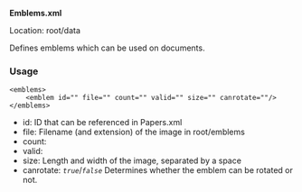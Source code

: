 **Emblems.xml**

Location: root/data

Defines emblems which can be used on documents.

### Usage

```
<emblems>
	<emblem id="" file="" count="" valid="" size="" canrotate=""/>
</emblems>
```

* id: ID that can be referenced in Papers.xml
* file: Filename (and extension) of the image in root/emblems
* count:
* valid:
* size: Length and width of the image, separated by a space
* canrotate: _`true`_/_`false`_ Determines whether the emblem can be rotated or not.
